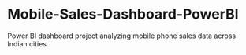 # Mobile-Sales-Dashboard-PowerBI
Power BI dashboard project analyzing mobile phone sales data across Indian cities
